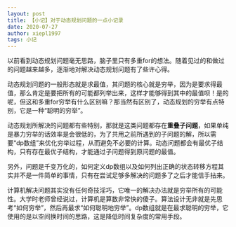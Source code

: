 ```yaml
---
layout: post
title: 【小记】对于动态规划问题的一点小记录
date: 2020-07-27
author: xiepl1997
tags: 小记
---
```


以前看到动态规划问题毫无思路，脑子里只有多重for的想法。随着见过的和做过的问题越来越多，逐渐地对解决动态规划问题有了些许心得。  

动态规划问题的一般形态就是求最值，其问题的核心就是穷举，因为是要求得最值，那么肯定是要把所有的可能都列举出来，这样才能够得到其中的最值呗！是的呢，但这和多重for穷举有什么区别嘛？那当然有区别了，动态规划的穷举有点特别，它是一种“聪明的穷举”。  

动态规划所解决的问题都有些特别，那就是这类问题都存在**重叠子问题**，如果单纯是暴力穷举的话效率是会很低的，为了共用之前所遇到的子问题的解，所以需要“dp数组”来优化穷举过程，从而避免不必要的计算。动态问题都会有最优子结构，只有存在最优子结构，才能通过子问题得到原问题的最值。  

另外，问题是千变万化的，如何定义dp数组以及如何列出正确的状态转移方程其实并不是一件简单的事情，只有在尝试足够多解决的问题多了之后才能信手拈来。  

计算机解决问题其实没有任何奇技淫巧，它唯一的解决办法就是穷举所有的可能性。大学时老师曾经说过，计算机是算数非常快的傻子。算法设计无非就是先思考“如何穷举”，然后再最求“如何聪明地穷举”。dp数组就是在最求聪明的穷举，它使用的是以空间换时间的思路，这是降低时间复杂度的常用手段。